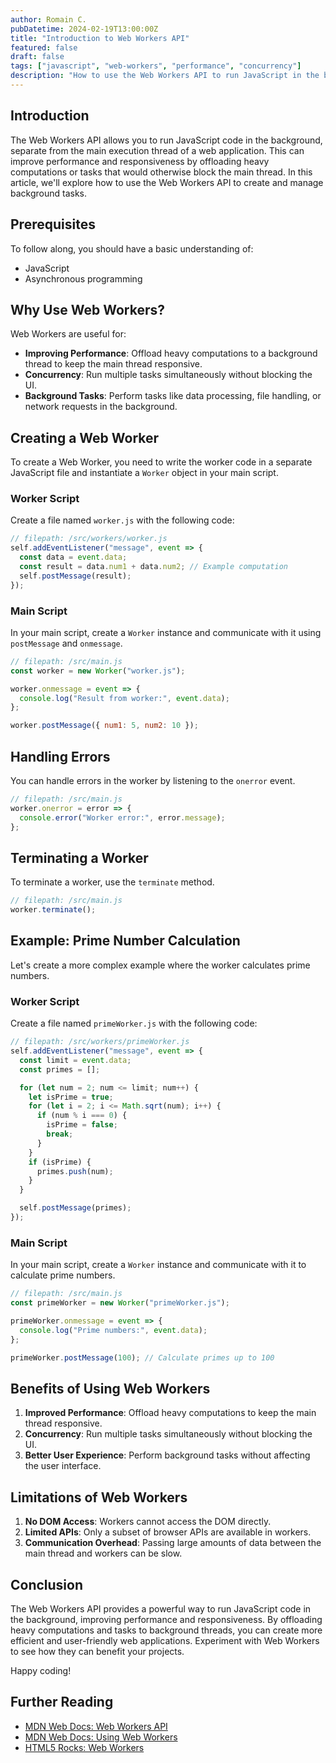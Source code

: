 ```yaml
---
author: Romain C.
pubDatetime: 2024-02-19T13:00:00Z
title: "Introduction to Web Workers API"
featured: false
draft: false
tags: ["javascript", "web-workers", "performance", "concurrency"]
description: "How to use the Web Workers API to run JavaScript in the background"
---
```


## Introduction

The Web Workers API allows you to run JavaScript code in the background, separate from the main execution thread of a web application. This can improve performance and responsiveness by offloading heavy computations or tasks that would otherwise block the main thread. In this article, we'll explore how to use the Web Workers API to create and manage background tasks.

## Prerequisites

To follow along, you should have a basic understanding of:

- JavaScript
- Asynchronous programming

## Why Use Web Workers?

Web Workers are useful for:

- **Improving Performance**: Offload heavy computations to a background thread to keep the main thread responsive.
- **Concurrency**: Run multiple tasks simultaneously without blocking the UI.
- **Background Tasks**: Perform tasks like data processing, file handling, or network requests in the background.

## Creating a Web Worker

To create a Web Worker, you need to write the worker code in a separate JavaScript file and instantiate a `Worker` object in your main script.

### Worker Script

Create a file named `worker.js` with the following code:

```javascript
// filepath: /src/workers/worker.js
self.addEventListener("message", event => {
  const data = event.data;
  const result = data.num1 + data.num2; // Example computation
  self.postMessage(result);
});
```

### Main Script

In your main script, create a `Worker` instance and communicate with it using `postMessage` and `onmessage`.

```javascript
// filepath: /src/main.js
const worker = new Worker("worker.js");

worker.onmessage = event => {
  console.log("Result from worker:", event.data);
};

worker.postMessage({ num1: 5, num2: 10 });
```

## Handling Errors

You can handle errors in the worker by listening to the `onerror` event.

```javascript
// filepath: /src/main.js
worker.onerror = error => {
  console.error("Worker error:", error.message);
};
```

## Terminating a Worker

To terminate a worker, use the `terminate` method.

```javascript
// filepath: /src/main.js
worker.terminate();
```

## Example: Prime Number Calculation

Let's create a more complex example where the worker calculates prime numbers.

### Worker Script

Create a file named `primeWorker.js` with the following code:

```javascript
// filepath: /src/workers/primeWorker.js
self.addEventListener("message", event => {
  const limit = event.data;
  const primes = [];

  for (let num = 2; num <= limit; num++) {
    let isPrime = true;
    for (let i = 2; i <= Math.sqrt(num); i++) {
      if (num % i === 0) {
        isPrime = false;
        break;
      }
    }
    if (isPrime) {
      primes.push(num);
    }
  }

  self.postMessage(primes);
});
```

### Main Script

In your main script, create a `Worker` instance and communicate with it to calculate prime numbers.

```javascript
// filepath: /src/main.js
const primeWorker = new Worker("primeWorker.js");

primeWorker.onmessage = event => {
  console.log("Prime numbers:", event.data);
};

primeWorker.postMessage(100); // Calculate primes up to 100
```

## Benefits of Using Web Workers

1. **Improved Performance**: Offload heavy computations to keep the main thread responsive.
2. **Concurrency**: Run multiple tasks simultaneously without blocking the UI.
3. **Better User Experience**: Perform background tasks without affecting the user interface.

## Limitations of Web Workers

1. **No DOM Access**: Workers cannot access the DOM directly.
2. **Limited APIs**: Only a subset of browser APIs are available in workers.
3. **Communication Overhead**: Passing large amounts of data between the main thread and workers can be slow.

## Conclusion

The Web Workers API provides a powerful way to run JavaScript code in the background, improving performance and responsiveness. By offloading heavy computations and tasks to background threads, you can create more efficient and user-friendly web applications. Experiment with Web Workers to see how they can benefit your projects.

Happy coding!

## Further Reading

- [MDN Web Docs: Web Workers API](https://developer.mozilla.org/en-US/docs/Web/API/Web_Workers_API)
- [MDN Web Docs: Using Web Workers](https://developer.mozilla.org/en-US/docs/Web/API/Web_Workers_API/Using_web_workers)
- [HTML5 Rocks: Web Workers](https://www.html5rocks.com/en/tutorials/workers/basics/)
